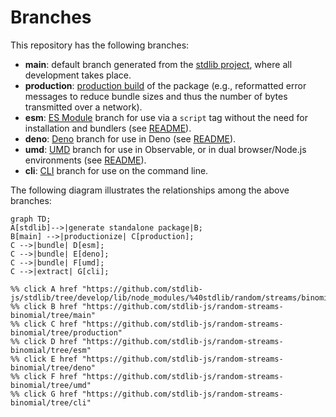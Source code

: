<!--

@license Apache-2.0

Copyright (c) 2023 The Stdlib Authors.

Licensed under the Apache License, Version 2.0 (the "License");
you may not use this file except in compliance with the License.
You may obtain a copy of the License at

    http://www.apache.org/licenses/LICENSE-2.0

Unless required by applicable law or agreed to in writing, software
distributed under the License is distributed on an "AS IS" BASIS,
WITHOUT WARRANTIES OR CONDITIONS OF ANY KIND, either express or implied.
See the License for the specific language governing permissions and
limitations under the License.

-->

# Branches

This repository has the following branches:

-   **main**: default branch generated from the [stdlib project][stdlib-url], where all development takes place.
-   **production**: [production build][production-url] of the package (e.g., reformatted error messages to reduce bundle sizes and thus the number of bytes transmitted over a network).
-   **esm**: [ES Module][esm-url] branch for use via a `script` tag without the need for installation and bundlers (see [README][esm-readme]).
-   **deno**: [Deno][deno-url] branch for use in Deno (see [README][deno-readme]).
-   **umd**: [UMD][umd-url] branch for use in Observable, or in dual browser/Node.js environments (see [README][umd-readme]).
-   **cli**: [CLI][cli-url] branch for use on the command line.

The following diagram illustrates the relationships among the above branches:

```mermaid
graph TD;
A[stdlib]-->|generate standalone package|B;
B[main] -->|productionize| C[production];
C -->|bundle| D[esm];
C -->|bundle| E[deno];
C -->|bundle| F[umd];
C -->|extract| G[cli];

%% click A href "https://github.com/stdlib-js/stdlib/tree/develop/lib/node_modules/%40stdlib/random/streams/binomial"
%% click B href "https://github.com/stdlib-js/random-streams-binomial/tree/main"
%% click C href "https://github.com/stdlib-js/random-streams-binomial/tree/production"
%% click D href "https://github.com/stdlib-js/random-streams-binomial/tree/esm"
%% click E href "https://github.com/stdlib-js/random-streams-binomial/tree/deno"
%% click F href "https://github.com/stdlib-js/random-streams-binomial/tree/umd"
%% click G href "https://github.com/stdlib-js/random-streams-binomial/tree/cli"
```

[stdlib-url]: https://github.com/stdlib-js/stdlib/tree/develop/lib/node_modules/%40stdlib/random/streams/binomial
[production-url]: https://github.com/stdlib-js/random-streams-binomial/tree/production
[deno-url]: https://github.com/stdlib-js/random-streams-binomial/tree/deno
[deno-readme]: https://github.com/stdlib-js/random-streams-binomial/blob/deno/README.md
[umd-url]: https://github.com/stdlib-js/random-streams-binomial/tree/umd
[umd-readme]: https://github.com/stdlib-js/random-streams-binomial/blob/umd/README.md
[esm-url]: https://github.com/stdlib-js/random-streams-binomial/tree/esm
[esm-readme]: https://github.com/stdlib-js/random-streams-binomial/blob/esm/README.md
[cli-url]: https://github.com/stdlib-js/random-streams-binomial/tree/cli